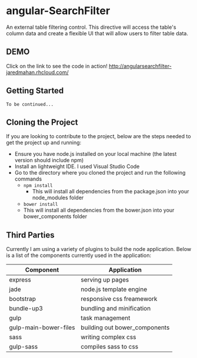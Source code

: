 # angular-SearchFilter
An external table filtering control. This directive will access the table's column data
and create a flexible UI that will allow users to filter table data.
## DEMO
Click on the link to see the code in action!
 http://angularsearchfilter-jaredmahan.rhcloud.com/
## Getting Started
`To be continued...`
## Cloning the Project
If you are looking to contribute to the project, below are the steps needed to get the project up and running:
- Ensure you have node.js installed on your local machine (the latest version should include npm)
- Install an lightweight IDE. I used Visual Studio Code
- Go to the directory where you cloned the project and run the following commands
  - `npm install`
    - This will install all dependencies from the package.json into your node_modules folder
  - `bower install`
  -   This will install all dependencies from the bower.json into your bower_components folder
  
## Third Parties
Currently I am using a variety of plugins to build the node application. Below is a list of the components
currently used in the application:

| Component             | Application                    |
| --------------------- | ------------------------------ |
| express               | serving up pages               |
| jade                  | node.js template engine        |
| bootstrap             | responsive css freamework      |
| bundle-up3            | bundling and minification      |
| gulp                  | task management                |
| gulp-main-bower-files | building out bower_components  |
| sass                  | writing complex css            |
| gulp-sass             | compiles sass to css           |

  

  
